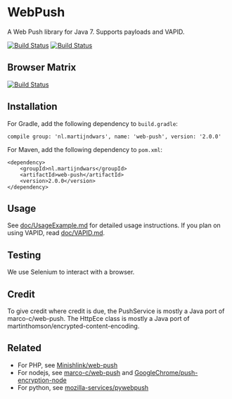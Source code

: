 # WebPush

A Web Push library for Java 7. Supports payloads and VAPID.

[![Build Status](https://travis-ci.org/MartijnDwars/web-push.svg?branch=master)](https://travis-ci.org/MartijnDwars/web-push)
[![Build Status](https://saucelabs.com/buildstatus/martijndwars)](https://saucelabs.com/beta/builds/a1930c691f6143beb5b74a34eb62f516)

## Browser Matrix

[![Build Status](https://saucelabs.com/browser-matrix/martijndwars.svg)](https://saucelabs.com/beta/builds/a1930c691f6143beb5b74a34eb62f516)

## Installation

For Gradle, add the following dependency to `build.gradle`:

```
compile group: 'nl.martijndwars', name: 'web-push', version: '2.0.0'
```

For Maven, add the following dependency to `pom.xml`:

```
<dependency>
    <groupId>nl.martijndwars</groupId>
    <artifactId>web-push</artifactId>
    <version>2.0.0</version>
</dependency>
```

## Usage

See [doc/UsageExample.md](https://github.com/MartijnDwars/web-push/blob/master/doc/UsageExample.md)
for detailed usage instructions. If you plan on using VAPID, read [doc/VAPID.md](https://github.com/MartijnDwars/web-push/blob/master/doc/VAPID.md).

## Testing

We use Selenium to interact with a browser.

## Credit

To give credit where credit is due, the PushService is mostly a Java port of marco-c/web-push. The HttpEce class is mostly a Java port of martinthomson/encrypted-content-encoding.

## Related

- For PHP, see [Minishlink/web-push](https://github.com/Minishlink/web-push)
- For nodejs, see [marco-c/web-push](https://github.com/marco-c/web-push) and [GoogleChrome/push-encryption-node](https://github.com/GoogleChrome/push-encryption-node)
- For python, see [mozilla-services/pywebpush](https://github.com/mozilla-services/pywebpush)
